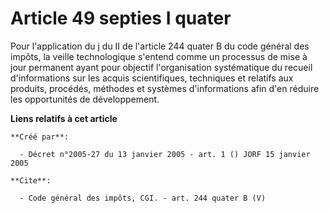 # Article 49 septies I quater

Pour l'application du j du II de l'article 244 quater B du code général des impôts, la veille technologique s'entend comme un
processus de mise à jour permanent ayant pour objectif l'organisation systématique du recueil d'informations sur les acquis
scientifiques, techniques et relatifs aux produits, procédés, méthodes et systèmes d'informations afin d'en réduire les
opportunités de développement.

**Liens relatifs à cet article**

	**Créé par**:

	  - Décret n°2005-27 du 13 janvier 2005 - art. 1 () JORF 15 janvier 2005

	**Cite**:

	  - Code général des impôts, CGI. - art. 244 quater B (V)
